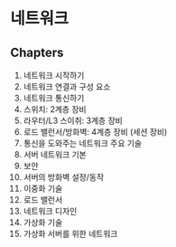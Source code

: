 # 네트워크

## Chapters

1. 네트워크 시작하기
2. 네트워크 연결과 구성 요소
3. 네트워크 통신하기
4. 스위치: 2계층 장비
5. 라우터/L3 스이취: 3계층 장비
6. 로드 밸런서/방화벽: 4계층 장비 (세션 장비)
7. 통신을 도와주는 네트워크 주요 기술
8. 서버 네트워크 기본
9. 보안
10. 서버의 방화벽 설정/동작
11. 이중화 기술
12. 로드 밸런서
13. 네트워크 디자인
14. 가상화 기술
15. 가상화 서버를 위한 네트워크